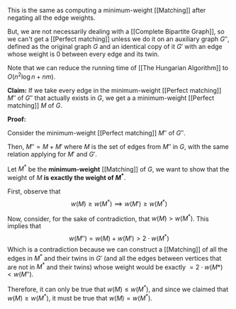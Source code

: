 This is the same as computing a minimum-weight [[Matching]] after negating all the edge weights. 

But, we are not necessarily dealing with a [[Complete Bipartite Graph]], so we can't get a [[Perfect matching]] unless we do it on an auxiliary graph $G''$, defined as the original graph $G$ and an identical copy of it $G'$ with an edge whose weight is $0$ between every edge and its twin. 

Note that we can reduce the running time of [[The Hungarian Algorithm]] to $O(n^2 \log n + nm)$. 

**Claim:** If we take every edge in the minimum-weight [[Perfect matching]] $M''$ of $G''$ that actually exists in $G$, we get a a minimum-weight [[Perfect matching]] $M$ of $G$. 

**Proof:**

Consider the minimum-weight [[Perfect matching]] $M''$ of $G''$. 

Then, $M'' = M + M'$ where $M$ is the set of edges from $M''$ in $G$, with the same relation applying for $M'$ and $G'$.

Let $M^*$ be the **minimum-weight** [[Matching]] of $G$, we want to show that the weight of $M$ **is exactly the weight of $M^*$**. 

First, observe that 
$$w(M) \geq w(M^*) \implies w(M') \geq w(M^*)$$

Now, consider, for the sake of contradiction, that $w(M) > w(M^*)$. This implies that 
$$w(M'') = w(M) + w(M') > 2\cdot w(M^*)$$
Which is a contradiction because we can construct a [[Matching]] of all the edges in $M^*$ and their twins in $G'$ (and all the edges between vertices that are not in $M^*$ and their twins) whose weight would be exactly $= 2 \cdot w(M*) < w(M'')$. 

Therefore, it can only be true that $w(M) \leq w(M^*)$, and since we claimed that $w(M) \geq w(M^*)$, it must be true that $w(M) = w(M^*)$. 

